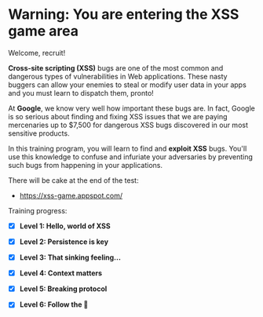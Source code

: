 # Warning: You are entering the XSS game area

Welcome, recruit!

**Cross-site scripting (XSS)** bugs are one of the most common and dangerous types of vulnerabilities in Web applications. These nasty buggers can allow your enemies to steal or modify user data in your apps and you must learn to dispatch them, pronto! 

At **Google**, we know very well how important these bugs are. In fact, Google is so serious about finding and fixing XSS issues that we are paying mercenaries up to $7,500 for dangerous XSS bugs discovered in our most sensitive products. 

In this training program, you will learn to find and **exploit XSS** bugs. You'll use this knowledge to confuse and infuriate your adversaries by preventing such bugs from happening in your applications. 

There will be cake at the end of the test:

- https://xss-game.appspot.com/

Training progress:

- [x] **Level 1: Hello, world of XSS**
- [x] **Level 2: Persistence is key**	
- [x] **Level 3: That sinking feeling...**
- [x] **Level 4: Context matters**	
- [x] **Level 5: Breaking protocol**	
- [x] **Level 6: Follow the 🐇**	



